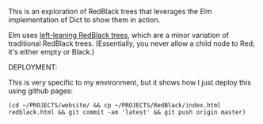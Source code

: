 This is an exploration of RedBlack trees that leverages
the Elm implementation of Dict to show them in action.

Elm uses
[left-leaning RedBlack trees](https://en.wikipedia.org/wiki/Left-leaning_red%E2%80%93black_tree),
which are a minor variation of traditional RedBlack trees.  (Essentially, you never allow
a child node to Red; it's either empty or Black.)


DEPLOYMENT:

This is very specific to my environment, but it shows how I just deploy this using github pages:

    (cd ~/PROJECTS/website/ && cp ~/PROJECTS/RedBlack/index.html redblack.html && git commit -am 'latest' && git push origin master)
